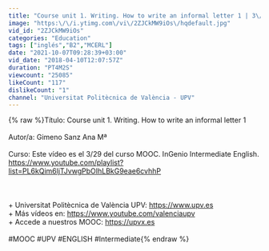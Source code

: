 ```yaml
---
title: "Course unit 1. Writing. How to write an informal letter 1 | 3\/29 | UPV"
image: "https:\/\/i.ytimg.com\/vi\/2ZJCkMW9iOs\/hqdefault.jpg"
vid_id: "2ZJCkMW9iOs"
categories: "Education"
tags: ["inglés","B2","MCERL"]
date: "2021-10-07T09:28:39+03:00"
vid_date: "2018-04-10T12:07:57Z"
duration: "PT4M2S"
viewcount: "25085"
likeCount: "117"
dislikeCount: "1"
channel: "Universitat Politècnica de València - UPV"
---
```

{% raw %}Título: Course unit 1. Writing. How to write an informal letter 1<br /><br />Autor/a: Gimeno Sanz Ana Mª<br /><br />Curso: Este vídeo es el 3/29 del curso MOOC. InGenio Intermediate English. <a rel="nofollow" target="blank" href="https://www.youtube.com/playlist?list=PL6kQim6ljTJvwgPbOIhLBkG9eae6cvhhP">https://www.youtube.com/playlist?list=PL6kQim6ljTJvwgPbOIhLBkG9eae6cvhhP</a> <br /><br /><br /><br />+ Universitat Politècnica de València UPV: <a rel="nofollow" target="blank" href="https://www.upv.es">https://www.upv.es</a><br />+ Más vídeos en: <a rel="nofollow" target="blank" href="https://www.youtube.com/valenciaupv">https://www.youtube.com/valenciaupv</a><br />+ Accede a nuestros MOOC: <a rel="nofollow" target="blank" href="https://upvx.es">https://upvx.es</a><br /><br />#MOOC #UPV #ENGLISH #Intermediate{% endraw %}
